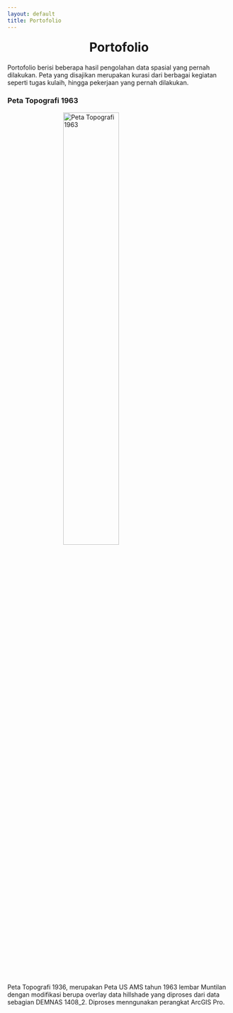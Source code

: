 ```yaml
---
layout: default
title: Portofolio
---
```


<div class="image-container" style="text-align: center; margin: 20px;">
    <div class="title" style="font-size: 28px; font-weight: bold; margin-bottom: 10px;">
        Portofolio
    </div>
</div>
Portofolio berisi beberapa hasil pengolahan data spasial yang pernah dilakukan. Peta yang disajikan merupakan kurasi dari berbagai kegiatan seperti tugas kulaih, hingga pekerjaan yang pernah dilakukan.

### Peta Topografi 1963

<img src="https://github.com/user-attachments/assets/9c8ed58b-141a-4c53-80c6-173d52bdde1c" alt="Peta Topografi 1963" style="width: 50%; display: block; margin: 0 auto;">

Peta Topografi 1936, merupakan Peta US AMS tahun 1963 lembar Muntilan dengan modifikasi berupa overlay data hillshade yang diproses dari data sebagian DEMNAS 1408_2. Diproses menngunakan perangkat ArcGIS Pro.
